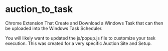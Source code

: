 # auction_to_task

Chrome Extension That Create and Download a Windows Task that can then be uploaded into the Windows Task Scheduler.

You will likely want to updated the js/popup.js file to customize your task execution.  This was created for a very specific Auction Site and Setup.
